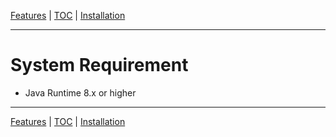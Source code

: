 [Features](features.md) | [TOC](README.md) | [Installation](installation.md)
- - -

# System Requirement

- Java Runtime 8.x or higher


- - -

[Features](features.md) | [TOC](README.md) | [Installation](installation.md)
